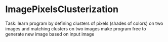 # ImagePixelsClusterization
Task: learn program by defining clusters of pixels (shades of colors) on two images and matching clusters on two images make program free to generate new image based on input image
